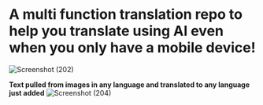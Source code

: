 # A multi function translation repo to help you translate using AI even when you only have a mobile device! 


![Screenshot (202)](https://user-images.githubusercontent.com/93559326/154795095-7988a7b3-9dfc-4f0c-9419-643d72007f02.png)

**Text pulled from images in any language and translated to any language just added**
![Screenshot (204)](https://user-images.githubusercontent.com/93559326/154828705-cf407124-adc5-4a16-b822-5889b6b8e1c9.png)
 

